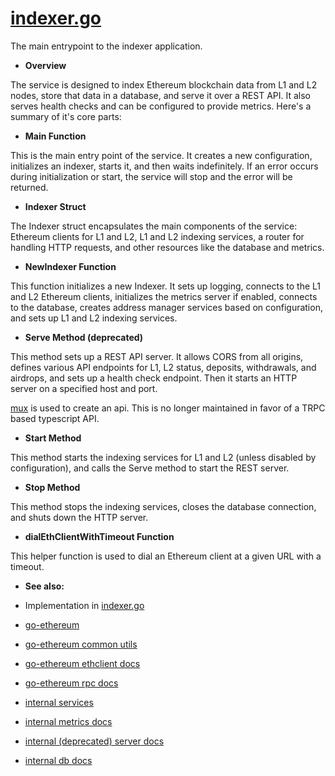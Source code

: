 # [indexer.go](./cmd/indexer/main.go)

The main entrypoint to the indexer application.

- **Overview**

The service is designed to index Ethereum blockchain data from L1 and L2 nodes, store that data in a database, and serve it over a REST API. It also serves health checks and can be configured to provide metrics.  Here's a summary of it's core parts:

- **Main Function** 

This is the main entry point of the service. It creates a new configuration, initializes an indexer, starts it, and then waits indefinitely. If an error occurs during initialization or start, the service will stop and the error will be returned.

- **Indexer Struct** 

The Indexer struct encapsulates the main components of the service: Ethereum clients for L1 and L2, L1 and L2 indexing services, a router for handling HTTP requests, and other resources like the database and metrics.

- **NewIndexer Function** 

This function initializes a new Indexer. It sets up logging, connects to the L1 and L2 Ethereum clients, initializes the metrics server if enabled, connects to the database, creates address manager services based on configuration, and sets up L1 and L2 indexing services.

- **Serve Method (deprecated)** 

This method sets up a REST API server. It allows CORS from all origins, defines various API endpoints for L1, L2 status, deposits, withdrawals, and airdrops, and sets up a health check endpoint. Then it starts an HTTP server on a specified host and port.

[mux](https://github.com/gorilla/mux) is used to create an api.  This is no longer maintained in favor of a TRPC based typescript API.

- **Start Method**

This method starts the indexing services for L1 and L2 (unless disabled by configuration), and calls the Serve method to start the REST server.

- **Stop Method** 

This method stops the indexing services, closes the database connection, and shuts down the HTTP server.

- **dialEthClientWithTimeout Function** 

This helper function is used to dial an Ethereum client at a given URL with a timeout.


- **See also:**

- Implementation in [indexer.go](./indexer.go)
- [go-ethereum](github.com/ethereum/go-ethereum)
- [go-ethereum common utils](github.com/ethereum/go-ethereum/common)
- [go-ethereum ethclient docs](github.com/ethereum/go-ethereum/ethclient)
- [go-ethereum rpc docs](github.com/ethereum/go-ethereum/rpc)
- [internal services](./services/README.md)
- [internal metrics docs](./metrics/README.md)
- [internal (deprecated) server docs](./server/README.md)
- [internal db docs](./db/README.md)

